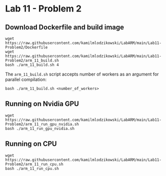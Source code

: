 # Lab 11 - Problem 2
## Download Dockerfile and build image
```shell
wget https://raw.githubusercontent.com/kamilmlodzikowski/LabARM/main/Lab11-Problem2/Dockerfile
wget https://raw.githubusercontent.com/kamilmlodzikowski/LabARM/main/Lab11-Problem2/arm_11_build.sh
bash ./arm_11_build.sh 4
```

The ```arm_11_build.sh``` script accepts number of workers as an argument for parallel compilation:
```shell
bash ./arm_11_build.sh <number_of_workers>
```

## Running on Nvidia GPU
```shell
wget https://raw.githubusercontent.com/kamilmlodzikowski/LabARM/main/Lab11-Problem2/arm_11_run_gpu_nvidia.sh
bash ./arm_11_run_gpu_nvidia.sh
```

## Running on CPU
```shell
wget https://raw.githubusercontent.com/kamilmlodzikowski/LabARM/main/Lab11-Problem2/arm_11_run_cpu.sh
bash ./arm_11_run_cpu.sh
```